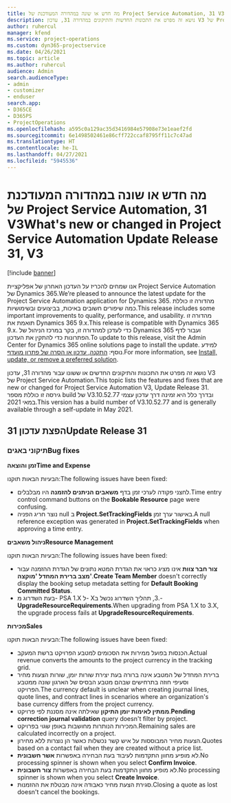 ```yaml
---
title: מה חדש או שונה במהדורה המעודכנת של Project Service Automation, 31 V3
description: נושא זה מפרט את התכונות החדשות והתיקונים במהדורה 31, עדכון V3 של Project Service Automation.
author: ruhercul
manager: kfend
ms.service: project-operations
ms.custom: dyn365-projectservice
ms.date: 04/26/2021
ms.topic: article
ms.author: ruhercul
audience: Admin
search.audienceType:
- admin
- customizer
- enduser
search.app:
- D365CE
- D365PS
- ProjectOperations
ms.openlocfilehash: a595c0a129ac35d3416984e57908e73e1eaef2fd
ms.sourcegitcommit: 6e1498502461e86cff722ccaf8795ff11c7c47ad
ms.translationtype: HT
ms.contentlocale: he-IL
ms.lasthandoff: 04/27/2021
ms.locfileid: "5945536"
---
```

# <a name="whats-new-or-changed-in-project-service-automation-update-release-31-v3"></a><span data-ttu-id="04027-103">מה חדש או שונה במהדורה המעודכנת של Project Service Automation, 31 V3</span><span class="sxs-lookup"><span data-stu-id="04027-103">What's new or changed in Project Service Automation Update Release 31, V3</span></span>

[!include [banner](../includes/psa-now-project-operations.md)]

<span data-ttu-id="04027-104">אנו שמחים להכריז על העדכון האחרון של אפליקציית Project Service Automation של Dynamics 365.</span><span class="sxs-lookup"><span data-stu-id="04027-104">We’re pleased to announce the latest update for the Project Service Automation application for Dynamics 365.</span></span> <span data-ttu-id="04027-105">מהדורה זו כוללת כמה שיפורים חשובים באיכות, בביצועים ובשימושיות.</span><span class="sxs-lookup"><span data-stu-id="04027-105">This release includes some important improvements to quality, performance, and usability.</span></span> <span data-ttu-id="04027-106">מהדורה זו תואמת את Dynamics 365 9.x.</span><span class="sxs-lookup"><span data-stu-id="04027-106">This release is compatible with Dynamics 365 9.x.</span></span> <span data-ttu-id="04027-107">כדי לעדכן למהדורה זו, בקר במרכז הניהול של Dynamics 365 ועבור לדף הפתרונות כדי להתקין את העדכון.</span><span class="sxs-lookup"><span data-stu-id="04027-107">To update to this release, visit the Admin Center for Dynamics 365 online solutions page to install the update.</span></span> <span data-ttu-id="04027-108">למידע נוסף: [התקנה, עדכון או הסרה של פתרון מועדף](/power-platform/admin/install-remove-preferred-solution).</span><span class="sxs-lookup"><span data-stu-id="04027-108">For more information, see [Install, update, or remove a preferred solution](/power-platform/admin/install-remove-preferred-solution).</span></span>

<span data-ttu-id="04027-109">נושא זה מפרט את התכונות והתיקונים החדשים או ששונו עבור מהדורה 31, עדכון V3 של Project Service Automation.</span><span class="sxs-lookup"><span data-stu-id="04027-109">This topic lists the features and fixes that are new or changed for Project Service Automation V3, Update Release 31.</span></span> <span data-ttu-id="04027-110">גירסה זו כוללת מספר build של V3.10.52.77 ובדרך כלל היא זמינה דרך עדכון עצמי במאי 2021.</span><span class="sxs-lookup"><span data-stu-id="04027-110">This version has a build number of V3.10.52.77 and is generally available through a self-update in May 2021.</span></span>

## <a name="update-release-31"></a><span data-ttu-id="04027-111">הפצת עדכון 31</span><span class="sxs-lookup"><span data-stu-id="04027-111">Update Release 31</span></span>

### <a name="bug-fixes"></a><span data-ttu-id="04027-112">תיקוני באגים</span><span class="sxs-lookup"><span data-stu-id="04027-112">Bug fixes</span></span>

<span data-ttu-id="04027-113">**זמן והוצאה**</span><span class="sxs-lookup"><span data-stu-id="04027-113">**Time and Expense**</span></span>

<span data-ttu-id="04027-114">הבעיות הבאות תוקנו:</span><span class="sxs-lookup"><span data-stu-id="04027-114">The following issues have been fixed:</span></span>

- <span data-ttu-id="04027-115">לחצני פקודה לערכי זמן בדף **משאבים הניתנים להזמנה** היו מבלבלים.</span><span class="sxs-lookup"><span data-stu-id="04027-115">Time entry control command buttons on the **Bookable Resource** page were confusing.</span></span>
- <span data-ttu-id="04027-116">נוצר חריג הפניה null ב **Project.SetTrackingFields** באישור ערך זמן.</span><span class="sxs-lookup"><span data-stu-id="04027-116">A null reference exception was generated in **Project.SetTrackingFields** when approving a time entry.</span></span>

<span data-ttu-id="04027-117">**ניהול משאבים**</span><span class="sxs-lookup"><span data-stu-id="04027-117">**Resource Management**</span></span>

<span data-ttu-id="04027-118">הבעיות הבאות תוקנו:</span><span class="sxs-lookup"><span data-stu-id="04027-118">The following issues have been fixed:</span></span>

- <span data-ttu-id="04027-119">**צור חבר צוות** אינו מציג כראוי את הגדרת המטא נתונים של הגדרת ההזמנה עבור **מצב ברירת המחדל 'מוקצה'**.</span><span class="sxs-lookup"><span data-stu-id="04027-119">**Create Team Member** doesn't correctly display the booking setup metadata setting for **Default Booking Committed Status**.</span></span>
- <span data-ttu-id="04027-120">בעת השדרוג מ- PSA 1.X ל- X‏.3, תהליך השדרוג נכשל ב-**UpgradeResourceRequirements**.</span><span class="sxs-lookup"><span data-stu-id="04027-120">When upgrading from PSA 1.X to 3.X, the upgrade process fails at **UpgradeResourceRequirements**.</span></span>


<span data-ttu-id="04027-121">**מכירות**</span><span class="sxs-lookup"><span data-stu-id="04027-121">**Sales**</span></span>

<span data-ttu-id="04027-122">הבעיות הבאות תוקנו:</span><span class="sxs-lookup"><span data-stu-id="04027-122">The following issues have been fixed:</span></span>

- <span data-ttu-id="04027-123">הכנסות בפועל ממירות את הסכומים למטבע הפרויקט ברשת המעקב.</span><span class="sxs-lookup"><span data-stu-id="04027-123">Actual revenue converts the amounts to the project currency in the tracking grid.</span></span>
- <span data-ttu-id="04027-124">ברירת המחדל של המטבע אינה ברורה בעת יצירת שורות יומן, שורות הצעות מחיר וסעיפי חוזה בתרחישים שבהם מטבע הבסיס של הארגון שונה ממטבע הפרויקט.</span><span class="sxs-lookup"><span data-stu-id="04027-124">The currency default is unclear when creating journal lines, quote lines, and contract lines in scenarios where an organization's base currency differs from the project currency.</span></span>
- <span data-ttu-id="04027-125">**ממתין לאימות יומן התיקון** שאילתה אינה מסננת לפי פרויקט.</span><span class="sxs-lookup"><span data-stu-id="04027-125">**Pending correction journal validation** query doesn't filter by project.</span></span>
- <span data-ttu-id="04027-126">המכירות הנותרות מחושבות באופן שגוי בפרויקט.</span><span class="sxs-lookup"><span data-stu-id="04027-126">Remaining sales are calculated incorrectly on a project.</span></span>
- <span data-ttu-id="04027-127">הצעות מחיר המבוססות על איש קשר נכשלות כאשר הן נוצרות ללא מחירון.</span><span class="sxs-lookup"><span data-stu-id="04027-127">Quotes based on a contact fail when they are created without a price list.</span></span>
- <span data-ttu-id="04027-128">לא מופיע מחוון התקדמות לעיבוד בעת הבחירה באפשרות **אשר חשבונית**.</span><span class="sxs-lookup"><span data-stu-id="04027-128">No processing spinner is shown when you select **Confirm Invoice**.</span></span>
- <span data-ttu-id="04027-129">לא מופיע מחוון התקדמות בעת הבחירה באפשרות **צור חשבונית**.</span><span class="sxs-lookup"><span data-stu-id="04027-129">No processing spinner is shown when you select **Create Invoice**.</span></span>
- <span data-ttu-id="04027-130">סגירת הצעת מחיר כאבודה אינה מבטלת את ההזמנות.</span><span class="sxs-lookup"><span data-stu-id="04027-130">Closing a quote as lost doesn't cancel the bookings.</span></span>







